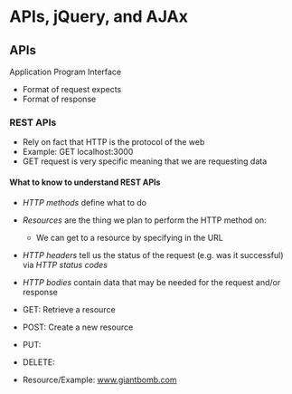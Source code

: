 # APIs, jQuery, and AJAx
## APIs
Application Program Interface
* Format of request expects
* Format of response
### REST APIs
* Rely on fact that HTTP is the protocol of the web
* Example: GET localhost:3000
* GET request is very specific meaning that we are requesting data
#### What to know to understand REST APIs
* *HTTP methods* define what to do
* *Resources* are the thing we plan to perform the HTTP method on:
  - We can get to a resource by specifying in the URL
* *HTTP headers* tell us the status of the request (e.g. was it successful) via *HTTP status codes*
* *HTTP bodies* contain data that may be needed for the request and/or response

* GET: Retrieve a resource
* POST: Create a new resource
* PUT:
* DELETE:

* Resource/Example: www.giantbomb.com
